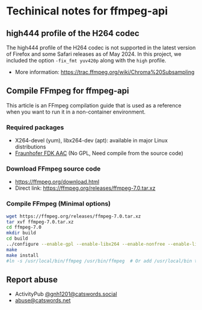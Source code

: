 # Techinical notes for ffmpeg-api

## high444 profile of the H264 codec
The high444 profile of the H264 codec is not supported in the latest version of Firefox and some Safari releases as of May 2024. In this project, we included the option `-fix_fmt yuv420p` along with the `high` profile.

* More information: https://trac.ffmpeg.org/wiki/Chroma%20Subsampling

## Compile FFmpeg for ffmpeg-api

This article is an FFmpeg compilation guide that is used as a reference when you want to run it in a non-container environment.

### Required packages
* X264-devel (yum), libx264-dev (apt): available in major Linux distributions
* [Fraunhofer FDK AAC](https://github.com/mstorsjo/fdk-aac) (No GPL, Need compile from the source code)

### Download FFmpeg source code
* https://ffmpeg.org/download.html
* Direct link: https://ffmpeg.org/releases/ffmpeg-7.0.tar.xz

### Compile FFmpeg (Minimal options)

```bash
wget https://ffmpeg.org/releases/ffmpeg-7.0.tar.xz
tar xvf ffmpeg-7.0.tar.xz
cd ffmpeg-7.0
mkdir build
cd build
../configure --enable-gpl --enable-libx264 --enable-nonfree --enable-libfdk-aac
make
make install
#ln -s /usr/local/bin/ffmpeg /usr/bin/ffmpeg  # Or add /usr/local/bin to PATH variable
```

## Report abuse
* ActivityPub [@gnh1201@catswords.social](https://catswords.social/@gnh1201)
* abuse@catswords.net
